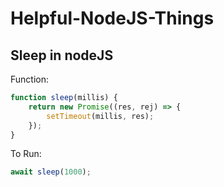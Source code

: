 # Helpful-NodeJS-Things

## Sleep in nodeJS
Function:
```JavaScript
function sleep(millis) {
    return new Promise((res, rej) => {
        setTimeout(millis, res);
    });
}
```
To Run:
```JavaScript
await sleep(1000);
```
